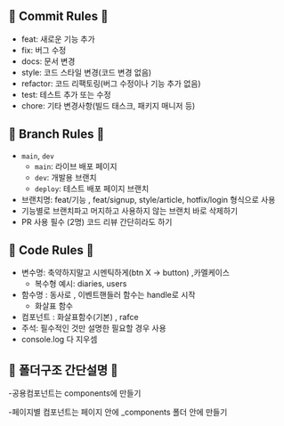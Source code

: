 ## 🩵 Commit Rules 🩵

-   feat: 새로운 기능 추가
-   fix: 버그 수정
-   docs: 문서 변경
-   style: 코드 스타일 변경(코드 변경 없음)
-   refactor: 코드 리팩토링(버그 수정이나 기능 추가 없음)
-   test: 테스트 추가 또는 수정
-   chore: 기타 변경사항(빌드 태스크, 패키지 매니저 등)

## 🧡 Branch Rules 🧡

-   `main`, `dev`
    -   `main`: 라이브 배포 페이지
    -   `dev`: 개발용 브랜치
    -   `deploy`: 테스트 배포 페이지 브랜치
-   브랜치명: feat/기능 , feat/signup, style/article, hotfix/login 형식으로 사용
-   기능별로 브랜치파고 머지하고 사용하지 않는 브랜치 바로 삭제하기
-   PR 사용 필수 (2명) 코드 리뷰 간단히라도 하기

## 💛 Code Rules 💛

-   변수명: 축약하지말고 시멘틱하게(btn X → button) ,카멜케이스
    -   복수형 예시: diaries, users
-   함수명 : 동사로 , 이벤트핸들러 함수는 handle로 시작
    -   화살표 함수
-   컴포넌트 : 화살표함수(기본) , rafce
-   주석: 필수적인 것만 설명한 필요할 경우 사용
-   console.log 다 지우셈

## 💚 폴더구조 간단설명 💚

-공용컴포넌트는 components에 만들기

-페이지별 컴포넌트는 페이지 안에 \_components 폴더 안에 만들기
